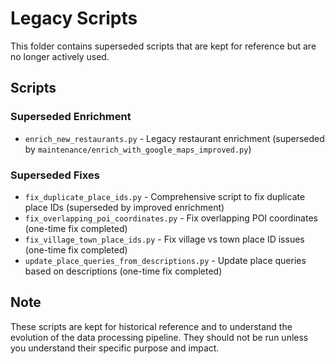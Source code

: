 # Legacy Scripts

This folder contains superseded scripts that are kept for reference but are no longer actively used.

## Scripts

### Superseded Enrichment
- `enrich_new_restaurants.py` - Legacy restaurant enrichment (superseded by `maintenance/enrich_with_google_maps_improved.py`)

### Superseded Fixes
- `fix_duplicate_place_ids.py` - Comprehensive script to fix duplicate place IDs (superseded by improved enrichment)
- `fix_overlapping_poi_coordinates.py` - Fix overlapping POI coordinates (one-time fix completed)
- `fix_village_town_place_ids.py` - Fix village vs town place ID issues (one-time fix completed)
- `update_place_queries_from_descriptions.py` - Update place queries based on descriptions (one-time fix completed)

## Note

These scripts are kept for historical reference and to understand the evolution of the data processing pipeline. They should not be run unless you understand their specific purpose and impact.


